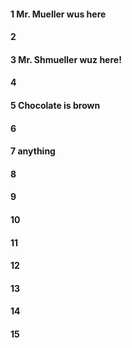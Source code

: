 #### 1 Mr. Mueller wus here 
#### 2
#### 3 Mr. Shmueller wuz here!
#### 4
#### 5 Chocolate is brown 
#### 6
#### 7 anything
#### 8
#### 9
#### 10
#### 11
#### 12
#### 13
#### 14
#### 15